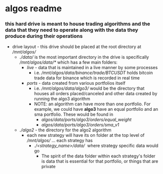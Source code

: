 # algos readme

### this hard drive is meant to house trading algorithms and the data that they need to operate along with the data they produce during their operations



* drive layout - this drive should be placed at the root directory at <i> /mnt/algos/ </i>
  * <i> ./data/ </i>is the most important directory in the drive is specifically <i> /mnt/algos/data/* </i> which has a few main folders:
    * <i> live </i> -  data that is maintained in a live manner by some processes
      * i.e. <i> /mnt/algos/data/binance/trade/BTCUSDT </i> holds bitcoin trade data for binance which is recorded in real time
    * <i> ports </i> -  data created from various portfolios itself
      * i.e. <i> /mnt/algos/data/algo3/ </i> would be the directory that houses all orders placed/canceled and other data created by running the algo3 algorithm
      * NOTE: an algorithm can have more than one portfolio. For example, we could have <b> algo3 </b> have an equal portfolio and an sma portfolio. These would be found in
        * <i> algos/data/ports/algo3/orders/equal_weight </i>
        * <i> algos/data/ports/algo3/orders/sma_v1 </i>
  * <i> ./algo2 </i> - the directory for the algo2 algorithm
    * each new strategy will have its on folder at the top level of <i> /mnt/algos/ </i>... each strategy has
      * <i> ./<strategy_name>/data/ </i> where strategy specific data would go
        * The spirit of the data folder within each strategy's folder is data that is essential for that portfolio, or things that are private 
